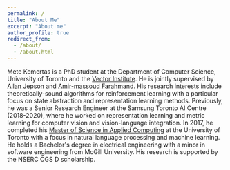 ```yaml
---
permalink: /
title: "About Me"
excerpt: "About me"
author_profile: true
redirect_from: 
  - /about/
  - /about.html
---
```


Mete Kemertas is a PhD student at the Department of Computer Science, University of Toronto and the [Vector Institute](https://vectorinstitute.ai/). He is jointly supervised by [Allan Jepson](https://www.cs.toronto.edu/~jepson/) and [Amir-massoud Farahmand](http://academic.sologen.net/bio/). His research interests include theoretically-sound algorithms for reinforcement learning with a particular focus on state abstraction and representation learning methods. Previously, he was a Senior Research Engineer at the Samsung Toronto AI Centre (2018-2020), where he worked on representation learning and metric learning for computer vision and vision-language integration. In 2017, he completed his [Master of Science in Applied Computing](https://mscac.utoronto.ca/) at the University of Toronto with a focus in natural language processing and machine learning. He holds a Bachelor's degree in electrical engineering with a minor in software engineering from McGill University. His research is supported by the NSERC CGS D scholarship.